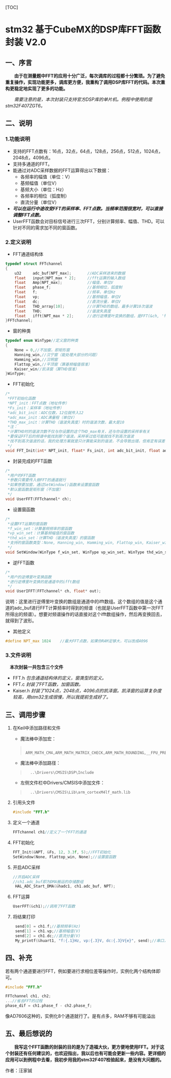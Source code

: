 
[TOC]


# stm32 基于CubeMX的DSP库FFT函数封装 V2.0

## 一、序言

&emsp;&emsp;**由于在测量题中FFT的应用十分广泛，每次调库的过程都十分繁琐。为了避免重复操作，实现功能更多，调库更方便，我重构了调用DSP库FFT的代码。本次重构更稳定地实现了更多的功能。**

&emsp;&emsp;*需要注意的是，本次封装只支持官方DSP库的单片机。例程中使用的是stm32F407ZGT6。*

## 二、说明

### 1.功能说明

* 支持的FFT点数有：16点，32点，64点，128点，256点，512点，1024点，2048点，4096点。
* 支持多通道的FFT。
* 能通过对ADC采样数据的FFT运算得出以下数据：
    * 各频率的幅值（单位：V）
    * 基频幅值（单位V）
    * 基频大小（单位：Hz）
    * 各频率的相位（弧度制）
    * 直流分量（单位V）
* ***可以在运行中途改变FFT的采样率、FFT点数。当频率范围很宽时，可以直接调整FFT点数。***
* UserFFT函数会对目标信号进行三次FFT，分别计算频率、幅值、THD。可以针对不同的需求加不同的窗函数。

### 2.定义说明

* FFT通道结构体
```c
typedef struct FFTchannel
{
    u32     adc_buf[NPT_max];       //ADC采样进来的数据
    float   input[NPT_max * 2];     //fft运算的输入数组
    float   Amp[NPT_max];           //幅值，单位V
    float   phase_f;                //基频相位，弧度制
    float   f;                      //频率，单位Hz
    float   vp;                     //基频幅值，单位V
    float   dc;                     //直流分量，单位V
    float   THD_array[10];          //计算THD的数组，最多计算10次谐波
    float   THD;                    //谐波失真度
    float   ifft[NPT_max * 2];      //进行逆傅里叶变换的数组，是FFT(&ch, 'f')函数的频谱（复数）
}FFTchannel;
```
* 窗的种类
```c
typedef enum WinType//定义窗的种类
{
    None = 0,//不加窗，即矩形窗
    Hanning_win,//汉宁窗（能处理大部分的问题）
    Hamming_win,//汉明窗
    Flattop_win,//平顶窗（算基频幅值很准）
    Kaiser_win//凯泽窗（算THD很准）
}WinType;
```
* FFT初始化
```c
/*
 *FFT初始化函数
 *NPT_init：FFT点数（地址传参）
 *Fs_init：采样率（地址传参）
 *adc_bit_init：ADC位数，12位就传入12
 *adc_max_init：ADC满量程（单位V）
 *THD_max_init：计算THD（谐波失真度）时的谐波次数，最大是10
 *注：
 *计算THD时的谐波次数不仅与你设置的这个THD_max有关，还与你设置的采样率有关
 *要保证FFT后的频谱中能找到那个谐波。采样率过低可能就找不到高次谐波
 *找不到高次谐波的话，我的处理方案就是只计算能采到的谐波，不会导致出错，但肯定有误差
 */
void FFT_Init(int* NPT_init, float* Fs_init, int adc_bit_init, float adc_max_init, int THD_max_init);
```
* 封装完成的FFT函数
```c
/*
 *用户的FFT函数
 *参数只需要传入做FFT的通道就行
 *如果想要加窗，通过SetWindow()函数来设置窗函数
 *默认窗函数是矩形窗（不加窗）
 */
void UserFFT(FFTchannel* ch);
```
* 设置窗函数
```c
/*
 *设置FFT运算的窗函数
 *f_win_set：计算基频频率的窗函数
 *vp_win_set：计算基频幅值的窗函数
 *thd_win_set：计算THD（谐波失真度）的窗函数
 *支持的窗函数类型：None, Hanning_win, Hamming_win, Flattop_win, Kaiser_win
 */
void SetWindow(WinType f_win_set, WinType vp_win_set, WinType thd_win_set);
```
* 逆FFT函数
```c
/*
 *用户的逆傅里叶变换函数
 *进行逆傅里叶变换的是通道中的ifft数组
 */
void UserIFFT(FFTchannel* ch, float* out);
```
说明：这里进行逆傅里叶变换的数组是通道中的ifft数组。这个数组的值是这个通道的adc_buf进行FFT计算频率时得到的频谱（也就是UserFFT函数中第一次FFT所得出的频谱）。想要对频谱操作的话直接对这个ifft数组操作，然后再变换回去，就得到了波形。
* 其他定义
```c
#define NPT_max 1024    //最大FFT点数，如果你RAM足够大，可以改成4096
```

### 3.文件说明

&emsp;**本次封装一共包含三个文件**
* FFT.h
  *包含通道结构体的定义，窗类型的定义。*
* FFT.c
  *封装了FFT函数，加窗函数。*
* Kaiser.h
  *封装了1024点，2048点，4096点的凯泽窗。凯泽窗的运算复杂度较高，用stm32生成很慢，所以我提前生成好了。*

## 三、调用步骤

1. 在Keil中添加路径和文件
   * 魔法棒中添加宏：
    >       ARM_MATH_CM4,ARM_MATH_MATRIX_CHECK,ARM_MATH_ROUNDING,__FPU_PRESENT=1U
   * 魔法棒中添加路径：
    >       ..\Drivers\CMSIS\DSP\Include
   * 左侧文件栏中Drivers/CMSIS中添加文件：
    >       ..\Drivers\CMSIS\Lib\arm_cortexM4lf_math.lib
2. 引用头文件
   ```c
   #include "FFT.h"
   ```
3. 定义一个通道
   ```c
   FFTchannel ch1//定义了一个FFT的通道
   ```
4. FFT初始化
   ```c
   FFT_Init(&NPT, &Fs, 12, 3.3f, 5);//FFT初始化
   SetWindow(None, Flattop_win, None);//设置窗函数
   ```
   
5. 开启ADC采样
   ```c
   //开启ADC采样
   //ch1.adc_buf即为DMA搬运的存储数组
    HAL_ADC_Start_DMA(&hadc1, ch1.adc_buf, NPT);
   ```
6. FFT运算
   ```c
   UserFFT(&ch1);//调用了FFT函数
   ```
7. 将结果打印
   ```c
    send[0] = ch1.f;//基频频率(Hz)
    send[1] = ch1.vp;//基频幅值(V)
    send[2] = ch1.dc;//直流分量(V)
    My_printf(&huart1, "f:{.1}Hz, vp:{.3}V, dc:{.3}V{e}", send);//串口，我自己定义的，不必在意
   ```

## 四、补充

若有两个通道要进行FFT，例如要进行求相位差等操作时，实例化两个结构体即可。
```c
#include "FFT.h"

FFTchannel ch1, ch2;
...//省去FFT的过程
phase_dif = ch1.phase_f - ch2.phase_f;
```
像AD7606这种的，实例化8个通道就行了。是有点多，RAM不够有可能溢出

## 五、最后想说的

&emsp;&emsp;**我写这个FFT函数的封装的目的是为了造福大伙，更方便地使用FFT。对于这个封装还有任何建议的，也欢迎指出，我以后也有可能会更新一些内容。更详细的应用可以到例程中去看，我初步用我的stm32F407检验起来，是没有大问题的。**

作者：汪家铖
